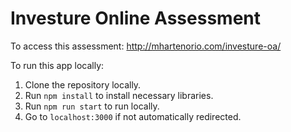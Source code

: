 # Investure Online Assessment
To access this assessment: http://mhartenorio.com/investure-oa/

To run this app locally:
1. Clone the repository locally. 
2. Run `npm install` to install necessary libraries.
3. Run `npm run start` to run locally.
4. Go to `localhost:3000` if not automatically redirected. 
